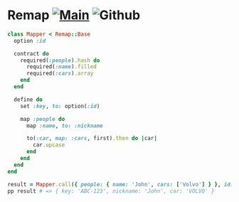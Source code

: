 # Remap [![Main](https://github.com/oleander/remap/actions/workflows/main.yml/badge.svg)](https://github.com/oleander/remap/actions/workflows/main.yml) ![Github](<https://img.shields.io/github/license/oleander/remap>)

``` ruby
class Mapper < Remap::Base
  option :id

  contract do
    required(:people).hash do
      required(:name).filled
      required(:cars).array
    end
  end

  define do
    set :key, to: option(:id)

    map :people do
      map :name, to: :nickname

      to(:car, map: :cars, first).then do |car|
        car.upcase
      end
    end
  end
end

result = Mapper.call({ people: { name: 'John', cars: ['Volvo'] } }, id: 'ABC-123')
pp result # => { key: 'ABC-123', nickname: 'John', car: 'VOLVO' }
```
